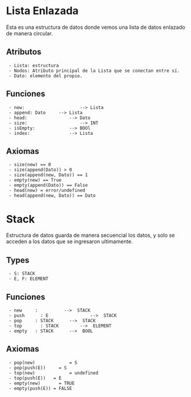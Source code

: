 # Lista Enlazada

Esta es una estructura de datos donde vemos una lista de datos enlazado de manera circular.

## Atributos
```
 - Lista: estructura
 - Nodos: Atributo principal de la Lista que se conectan entre sí.
 - Dato: elemento del propio.
```

## Funciones
```
 - new: 					--> Lista
 - append: Dato 	--> Lista
 - head:   				--> Dato
 - size:					--> INT
 - isEmpty:				--> BOOl
 - index: 				--> Lista
```

## Axiomas
```
 - size(new) == 0
 - size(append(Dato)) > 0
 - size(append(new, Dato)) == 1
 - empty(new) == True
 - empty(append(Dato)) == False
 - head(new) = error/undefined
 - head(append(new, Dato)) == Dato
```

# Stack

Estructura de datos guarda de manera secuencial los datos, y solo se acceden a los datos que se ingresaron ultimamente.  

## Types
```
 - S: STACK
 - E, F: ELEMENT
```
## Funciones
```
 - new     :          -->  STACK 
 - push		 : E				-->  STACK
 - pop     : STACK		-->  STACK
 - top 		 : STACK 		-->  ELEMENT
 - empty   : STACK 		-->  BOOL
 ```
## Axiomas
```
 - pop(new)				= S
 - pop(push(E))		= S
 - top(new)				= undefined
 - top(push(E))   = E
 - empty(new)  		= TRUE
 - empty(push(E)) = FALSE
```
